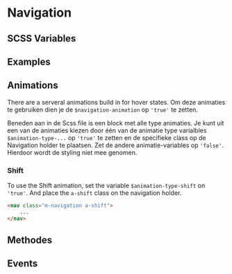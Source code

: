 # Navigation

## SCSS Variables

## Examples

## Animations

There are a serveral animations build in for hover states.
Om deze animaties te gebruiken dien je de <code>$navigation-animation</code> op <code>'true'</code> te zetten.

Beneden aan in de Scss file is een block met alle type animaties. Je kunt uit een van de animaties kiezen door één van de animatie type varialbles <code>$animation-type-...</code> op <code>'true'</code> te zetten en de specifieke class op de Navigation holder te plaatsen. Zet de andere animatie-variables op <code>'false'</code>. Hierdoor wordt de styling niet mee genomen.

### Shift

To use the Shift animation, set the variable <code>$animation-type-shift</code> on <code>'true'</code>.
And place the <code>a-shift</code> class on the navigation holder.

```html
<nav class="m-navigation a-shift">
	...
</nav>
```

## Methodes

## Events
